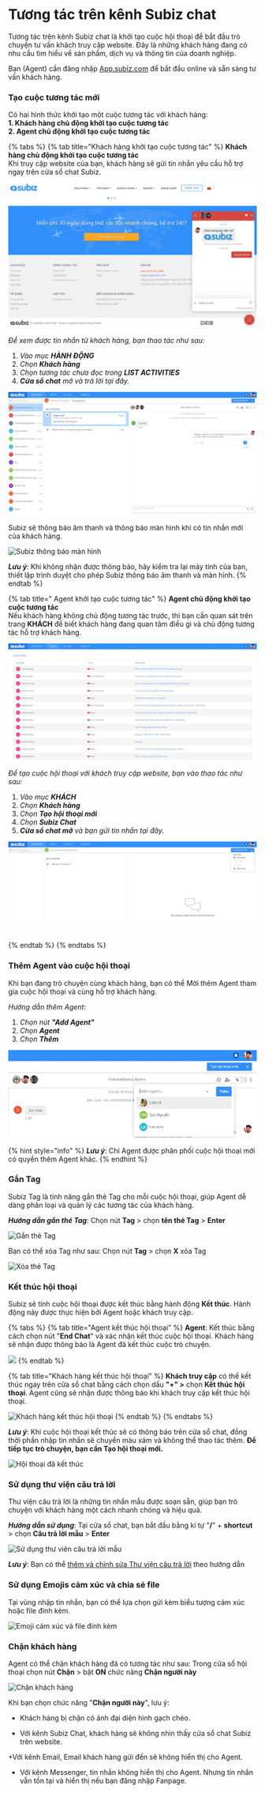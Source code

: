 # Tương tác trên kênh Subiz chat

Tương tác trên kênh Subiz chat là khởi tạo cuộc hội thoại để bắt đầu trò chuyện tư vấn khách truy cập website. Đây là những khách hàng đang có nhu cầu tìm hiểu về sản phẩm, dịch vụ và thông tin của doanh nghiệp.

Bạn \(Agent\) cần đăng nhập [App.subiz.com](https://app.subiz.com) để bắt đầu online và sẵn sàng  tư vấn khách hàng.

### Tạo cuộc tương tác mới 

Có hai hình thức khởi tạo một cuộc tương tác với khách hàng:  
**1. Khách hàng chủ động khởi tạo cuộc tương tác  
2. Agent chủ động khởi tạo cuộc tương tác**

{% tabs %}
{% tab title="Khách hàng khởi tạo cuộc tương tác" %}
**Khách hàng chủ động khởi tạo cuộc tương tác**  
Khi truy cập website của bạn, khách hàng sẽ gửi tin nhắn yêu cầu hỗ trợ ngay trên cửa sổ chat Subiz.

![Kh&#xE1;ch h&#xE0;ng nh&#x1EAF;n tin tr&#xEA;n c&#x1EED;a s&#x1ED5; chat Subiz](../../.gitbook/assets/cua-so-chat-tren-website.jpg)

_Để xem được tin nhắn từ khách hàng, bạn thao tác như sau:_

1. _Vào mục **HÀNH ĐỘNG**_
2. _Chọn **Khách hàng**_ 
3. _Chọn tương tác chưa đọc trong **LIST ACTIVITIES**_ 
4. _**Cửa sổ chat** mở và trả lời tại đây._

![Xem n&#x1ED9;i dung tin nh&#x1EAF;n kh&#xE1;ch h&#xE0;ng g&#x1EED;i](../../.gitbook/assets/chat-1.jpg)

 

Subiz sẽ thông báo âm thanh và thông báo màn hình khi có tin nhắn mới của khách hàng.

![Subiz th&#xF4;ng b&#xE1;o m&#xE0;n h&#xEC;nh](https://docv4.subiz.com/wp-content/uploads/2018/02/thong-bao-tin-nhan-moi.png)

_**Lưu ý**_: Khi không nhận được thông báo, hãy kiểm tra lại máy tính của bạn, thiết lập trình duyệt cho phép Subiz thông báo âm thanh và màn hình.
{% endtab %}

{% tab title=" Agent khởi tạo cuộc tương tác" %}
**Agent chủ động khởi tạo cuộc tương tác**  
Nếu khách hàng không chủ động tương tác trước, thì bạn cần quan sát trên trang **KHÁCH** để biết khách hàng đang quan tâm điều gì và chủ động tương tác hỗ trợ khách hàng.

![Quan s&#xE1;t kh&#xE1;ch truy c&#x1EAD;p website](../../.gitbook/assets/khach-truy-cap.jpg)

 _Để tạo cuộc hội thoại với khách truy cập website, bạn vào thao tác như sau:_

1. _Vào mục **KHÁCH**_ 
2. _Chọn **Khách hàng**_ 
3. _Chọn **Tạo hội thoại mới**_ 
4. _Chọn **Subiz Chat**_
5.  _**Cửa sổ chat mở** và bạn gửi tin nhắn tại đây._

![T&#x1EA1;o h&#x1ED9;i tho&#x1EA1;i m&#x1EDB;i v&#x1EDB;i kh&#xE1;ch truy c&#x1EAD;p](../../.gitbook/assets/chat-2.jpg)

### 
{% endtab %}
{% endtabs %}

### Thêm Agent vào cuộc hội thoại 

 Khi bạn đang trò chuyện cùng khách hàng, bạn có thể Mời thêm Agent tham gia cuộc hội thoại và cùng hỗ trợ khách hàng.

_Hướng dẫn thêm Agent:_ 

1. _Chọn nút  **"Add Agent"**_ 
2. _Chọn **Agent**_ 
3. _Chọn **Thêm**_

 

![Th&#xEA;m Agent tham gia h&#x1ED9;i tho&#x1EA1;i](../../.gitbook/assets/3.-them-agent.jpg)

{% hint style="info" %}
_**Lưu ý**_: Chỉ Agent được phân phối cuộc hội thoại mới có quyền thêm Agent khác.
{% endhint %}

### Gắn Tag

Subiz Tag là tính năng gắn thẻ Tag cho mỗi cuộc hội thoại, giúp Agent dễ dàng phân loại và quản lý các tương tác của khách hàng.

_**Hướng dẫn gắn thẻ Tag**_: Chọn nút **Tag** &gt; chọn **tên thẻ Tag** &gt; **Enter**

![G&#x1EAF;n th&#x1EBB; Tag](http://docv4.subiz.com/wp-content/uploads/2018/01/Tag.png)

Bạn có thể xóa Tag như sau: Chọn nút **Tag** &gt; chọn **X** xóa Tag

![X&#xF3;a th&#x1EBB; Tag](https://docv4.subiz.com/wp-content/uploads/2018/02/Bieu-tuong-X.png)

### Kết thúc hội thoại

Subiz sẽ tính cuộc hội thoại được kết thúc bằng hành động **Kết thúc**. Hành động này được thực hiện bởi Agent hoặc khách truy cập.

{% tabs %}
{% tab title="Agent kết thúc hội thoại" %}
**Agent**: Kết thúc bằng cách chọn nút "**End Chat**" và xác nhận kết thúc cuộc hội thoại. Khách hàng sẽ nhận được thông báo là Agent đã kết thúc cuộc trò chuyện.

![](https://docv4.subiz.com/wp-content/uploads/2018/02/end-cuoc-chat.png)
{% endtab %}

{% tab title="Khách hàng kết thúc hội thoại" %}
**Khách truy cập** có thể kết thúc ngay trên cửa sổ chat bằng cách chọn dấu **"+" &gt;** chọn **Kết thúc hội thoại**. Agent cũng sẽ nhận được thông báo khi khách truy cập kết thúc hội thoại.

![Kh&#xE1;ch h&#xE0;ng k&#x1EBF;t th&#xFA;c h&#x1ED9;i tho&#x1EA1;i](https://docv4.subiz.com/wp-content/uploads/2018/05/Kết-thúc-chat-user.jpg)
{% endtab %}
{% endtabs %}

_**Lưu ý**_: Khi cuộc hội thoại kết thúc sẽ có thông báo trên cửa sổ chat, đồng thời phần nhập tin nhắn sẽ chuyển màu xám và không thể thao tác thêm. **Để tiếp tục trò chuyện, bạn cần Tạo hội thoại mới.**

![H&#x1ED9;i tho&#x1EA1;i &#x111;&#xE3; k&#x1EBF;t th&#xFA;c](https://docv4.subiz.com/wp-content/uploads/2018/02/ket-qua-end-cuoc-chat.png)

### Sử dụng thư viện câu trả lời 

Thư viện câu trả lời là những tin nhắn mẫu được soạn sẵn, giúp bạn trò chuyện với khách hàng một cách nhanh chóng và hiệu quả.

_**Hướng dẫn sử dụng**_: Tại cửa sổ chat, bạn bắt đầu bằng kí tự "**/**" + **shortcut** &gt; chọn **Câu trả lời mẫu** &gt; **Enter**

![S&#x1EED; d&#x1EE5;ng th&#x1B0; vi&#xEA;n c&#xE2;u tr&#x1EA3; l&#x1EDD;i m&#x1EAB;u](https://docv4.subiz.com/wp-content/uploads/2018/02/example.png)

_**Lưu ý**_: Bạn có thể [thêm và chỉnh sửa Thư viện câu trả lời](https://docv4.subiz.com/thu-vien-cau-tra-loi/) theo hướng dẫn

### Sử dụng Emojis cảm xúc và chia sẻ file

Tại vùng nhập tin nhắn, bạn có thể lựa chọn gửi kèm biểu tượng cảm xúc hoặc file đính kèm.

![Emoji c&#x1EA3;m x&#xFA;c v&#xE0; file &#x111;&#xED;nh k&#xE8;m](http://docv4.subiz.com/wp-content/uploads/2018/01/Icon.png)

### Chặn khách hàng

 Agent có thể chặn khách hàng đã có tương tác như sau: Trong cửa sổ hội thoại  chọn nút **Chặn** &gt; bật **ON** chức năng **Chặn người này**

![Ch&#x1EB7;n kh&#xE1;ch h&#xE0;ng](https://docv4.subiz.com/wp-content/uploads/2018/05/chặn-user-2.jpg)

 Khi bạn chọn chức năng "**Chặn người này**", lưu ý:

+ Khách hàng bị chặn có ảnh đại diện hình gạch chéo.

+ Với kênh Subiz Chat, khách hàng sẽ  không nhìn thấy cửa sổ chat Subiz trên website.

+Với kênh Email, Email khách hàng gửi đến sẽ không hiển thị  cho Agent.

+ Với kênh Messenger, tin nhắn không hiển thị cho Agent. Nhưng tin nhắn vẫn tồn tại và hiển thị nếu bạn đăng nhập Fanpage.

## 

